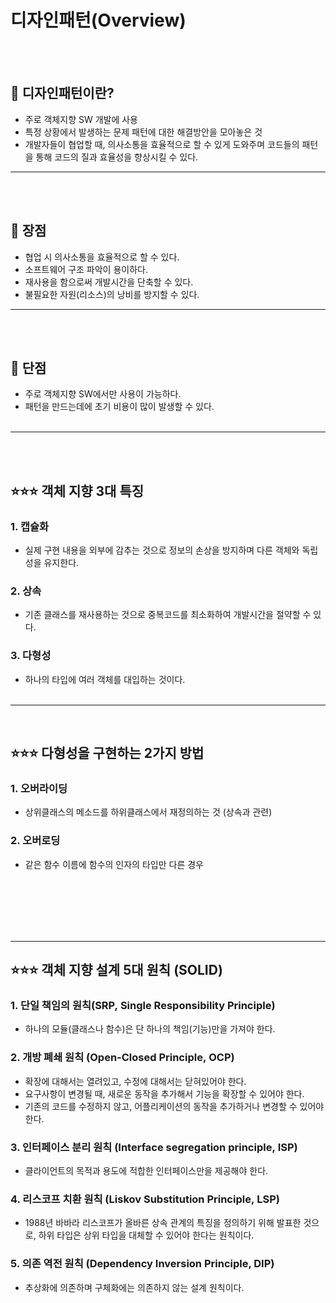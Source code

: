 # 디자인패턴(Overview)

<br>
<br>

## 💎 디자인패턴이란?

- 주로 객체지향 SW 개발에 사용
- 특정 상황에서 발생하는 문제 패턴에 대한 해결방안을 모아놓은 것
- 개발자들이 협업할 때, 의사소통을 효율적으로 할 수 있게 도와주며 코드들의 패턴을 통해 코드의 질과 효율성을 향상시킬 수 있다.

---

<br>
<br>

## 🌱 장점

- 협업 시 의사소통을 효율적으로 할 수 있다.
- 소프트웨어 구조 파악이 용이하다.
- 재사용을 함으로써 개발시간을 단축할 수 있다.
- 불필요한 자원(리소스)의 낭비를 방지할 수 있다.

---

<br>
<br>

## 🌱 단점

- 주로 객체지향 SW에서만 사용이 가능하다.
- 패턴을 만드는데에 초기 비용이 많이 발생할 수 있다.
  <br>
  <br>

---

<br>
<br>

## ⭐⭐⭐ 객체 지향 3대 특징

### 1. 캡슐화

- 실제 구현 내용을 외부에 감추는 것으로 정보의 손상을 방지하며 다른 객체와 독립성을 유지한다.

### 2. 상속

- 기존 클래스를 재사용하는 것으로 중복코드를 최소화하여 개발시간을 절약할 수 있다.

### 3. 다형성

- 하나의 타입에 여러 객체를 대입하는 것이다.<br>
  <br>

---

<br>

## ⭐⭐⭐ 다형성을 구현하는 2가지 방법

### 1. 오버라이딩

- 상위클래스의 메소드를 하위클래스에서 재정의하는 것 (상속과 관련)

### 2. 오버로딩

- 같은 함수 이름에 함수의 인자의 타입만 다른 경우
  <br>
  <br>

<br>
<br>
<br>
<br>

---

## ⭐⭐⭐ 객체 지향 설계 5대 원칙 (SOLID)

### <strong>1. 단일 책임의 원칙(SRP, Single Responsibility Principle)</strong>

- 하나의 모듈(클래스나 함수)은 단 하나의 책임(기능)만을 가져야 한다.

### <strong>2. 개방 폐쇄 원칙 (Open-Closed Principle, OCP)</strong>

- 확장에 대해서는 열려있고, 수정에 대해서는 닫혀있어야 한다.
- 요구사항이 변경될 때, 새로운 동작을 추가해서 기능을 확장할 수 있어야 한다.
- 기존의 코드를 수정하지 않고, 어플리케이션의 동작을 추가하거나 변경할 수 있어야 한다.

### <strong>3. 인터페이스 분리 원칙 (Interface segregation principle, ISP) </strong>

- 클라이언트의 목적과 용도에 적합한 인터페이스만을 제공해야 한다.

### <strong>4. 리스코프 치환 원칙 (Liskov Substitution Principle, LSP)</strong>

- 1988년 바바라 리스코프가 올바른 상속 관계의 특징을 정의하기 위해 발표한 것으로, 하위 타입은 상위 타입을 대체할 수 있어야 한다는 원칙이다.

### <strong>5. 의존 역전 원칙 (Dependency Inversion Principle, DIP) </strong>

- 추상화에 의존하며 구체화에는 의존하지 않는 설계 원칙이다.

<br>
<br>
<br>
<br>
<br>
